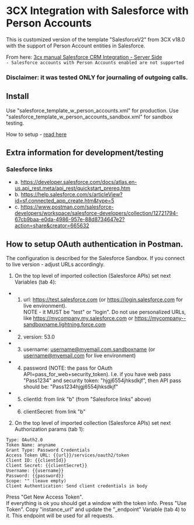 # 3CX Integration with Salesforce with Person Accounts

This is customized version of the template "SalesforceV2" from 3CX v18.0 with the support of Person Account entities in Salesforce.

From here: [3cx manual Salesforce CRM Integration - Server Side](https://www.3cx.com/docs/salesforce-crm-integration)  
`- Salesforce accounts with Person Accounts enabled are not supported`


### Disclaimer: it was tested ONLY for journaling of outgoing calls.

## Install

Use "salesforce_template_w_person_accounts.xml" for production.
Use "salesforce_template_w_person_accounts_sandbox.xml" for sandbox testing.

How to setup - [read here](https://www.3cx.com/docs/salesforce-crm-integration) 


## Extra information for development/testing
### Salesforce links
* a. https://developer.salesforce.com/docs/atlas.en-us.api_rest.meta/api_rest/quickstart_prereq.htm
* b. https://help.salesforce.com/s/articleView?id=sf.connected_app_create.htm&type=5
* c. https://www.postman.com/salesforce-developers/workspace/salesforce-developers/collection/12721794-67cb9baa-e0da-4986-957e-88d8734647e2?action=share&creator=665632

## How to setup OAuth authentication in Postman.
The configuration is described for the Salesforce Sandbox. If you connect to live version - adjust URLs accordingly.
1. On the top level of imported collection (Salesforce APIs) set next Variables (tab 4):

* 1. url: https://test.salesforce.com  (or https://login.salesforce.com for live environment).   
NOTE - it MUST be "test" or "login". Do not use personalized URLs, like https://mycompany.my.salesforce.com or https://mycompany--sandboxname.lightning.force.com
* 2. version: 53.0
* 3. username: username@myemail.com.sandboxname (or username@myemail.com for live environment)
* 4. password  (NOTE: the pass for OAuth API=pass_for_web+security_token). I.e. if you have web pass "Pass1234" and security token: "hjgj6554jhksdkjf", then API pass should be: "Pass1234hjgj6554jhksdkjf"
* 5. clientId: from link "b"  (from "Salesforce links" above)
* 6. clientSecret: from link "b"

2. On the top level of imported collection (Salesforce APIs) set next Authorization params (tab 1):
```
Type: OAuth2.0
Token Name: anyname
Grant Type: Password Credentials
Access Token URL: {{url}}/services/oauth2/token
Client ID: {{clientId}}
Client Secret: {{clientSecret}}
Username: {{username}}
Password: {{password}}
Scope: "" (leave empty)
Client Authentication: Send client credentials in body
```

Press "Get New Access Token".  
If everything is ok you should get a window with the token info. Press "Use Token". Copy "instance_url" and update the "_endpoint" Variable (tab 4) to it. This endpoint will be used for all requests.
